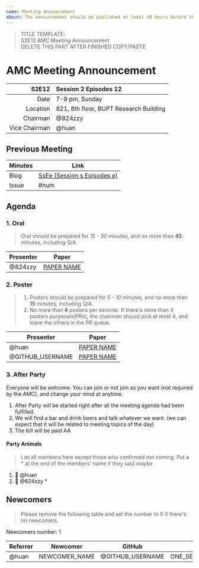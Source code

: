 ```yaml
---
name: Meeting Announcement
about: The announcement should be published at least 48 hours before the meeting, and the minutes should be published no more than 48 hours after the meeting.
---
```


> TITLE TEMPLATE:  
> S2E12 AMC Meeting Announcement  
> DELETE THIS PART AFTER FINISHED COPY/PASTE

# AMC Meeting Announcement

|         S2E12 | Session 2 Episodes 12 |
| ------------: | :-------------------- |
|          Date | 7-9 pm, Sunday        |
|      Location | 821, 8th floor, BUPT Research Building |
|      Chairman | @824zzy               |
| Vice Chairman | @huan                 |

## Previous Meeting

| Minutes | Link                        |
| ------- | --------------------------- |
| Blog    | [SsEe (Session s Episodes e)](https://ai-ml.club/events/seminar-meeting-minutes-s-e/) |
| Issue   | #num                        |

## Agenda

### 1. Oral

> Oral should be prepared for _15 - 30_ minutes, and no more than **45** minutes, including Q/A.

| Presenter | Paper                                     |
| --------- | ----------------------------------------- |
| @824zzy   | [PAPER NAME](https://arxiv.org/PAPER_URL) |

### 2. Poster

> 1. Posters should be prepared for _5 - 10_ minutes, and no more than **15** minutes, including Q/A.
> 1. No more than **4** posters per seminar. If there's more than 4 posters purposals(PRs), the chairman should pick at most 4, and leave the others in the PR queue.

| Presenter | Paper                                     |
| --------- | ----------------------------------------- |
| @huan     | [PAPER NAME](https://arxiv.org/PAPER_URL) |
| @GITHUB_USERNAME | [PAPER NAME](https://arxiv.org/PAPER_URL) |

### 3. After Party

Everyone will be welcome. You can join or not join as you want (not required by the AMC), and change your mind at anytime.

1. After Party will be started right after all the meeting agenda had been fulfilled.
1. We will find a bar and drink beers and talk whatever we want. (we can expect that it will be related to meeting topics of the day)
1. The bill will be paid AA

#### Party Animals

> List all members here except those who confirmed not coming. Put a * at the end of the members' name if they said _maybe_

1. 🍻 @huan
1. 🍺 @824zzy *

## Newcomers

> Please remove the following table and set the number to 0 if there's no newcomers.

Newcomers number: 1

| Referrer | Newcomer | GitHub | Bio |
| -------- | -------- | ------ | --- |
| @huan    | NEWCOMER_NAME | @GITHUB_USERNAME | ONE_SENTENCE_BIOGRAPHY |
